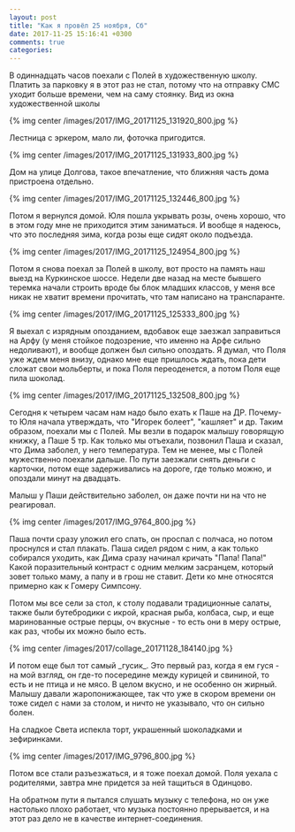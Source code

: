 ```yaml
---
layout: post
title: "Как я провёл 25 ноября, Сб"
date: 2017-11-25 15:16:41 +0300
comments: true
categories: 
---
```

В одиннадцать часов поехали с Полей в художественную школу. Платить за парковку я в этот раз не стал, потому что на отправку СМС уходит больше времени, чем на саму стоянку. Вид из окна художественной школы

{% img center /images/2017/IMG_20171125_131920_800.jpg %}

Лестница с эркером, мало ли, фоточка пригодится.

{% img center /images/2017/IMG_20171125_131933_800.jpg %}

Дом на улице Долгова, такое впечатление, что ближняя часть дома пристроена отдельно.

{% img center /images/2017/IMG_20171125_132446_800.jpg %}

Потом я вернулся домой. Юля пошла укрывать розы, очень хорошо, что в этом году мне не приходится этим заниматься. И вообще я надеюсь, что это последняя зима, когда розы еще сидят около подъезда. 

{% img center /images/2017/IMG_20171125_124954_800.jpg %}

Потом я снова поехал за Полей в школу, вот просто на память наш выезд на Куркинское шоссе. Недели две назад на месте бывшего теремка начали строить вроде бы блок младших классов, у меня все никак не хватит времени прочитать, что там написано на транспаранте.

{% img center /images/2017/IMG_20171125_125333_800.jpg %}

Я выехал с изрядным опозданием, вдобавок еще заезжал заправиться на Арфу (у меня стойкое подозрение, что именно на Арфе сильно недоливают), и вообще должен был сильно опоздать. Я думал, что Поля уже ждем меня внизу, однако мне еще пришлось ждать, пока дети сложат свои мольберты, и пока Поля переоденется, а потом Поля еще пила шоколад.

{% img center /images/2017/IMG_20171125_132508_800.jpg %}

Сегодня к четырем часам нам надо было ехать к Паше на ДР. Почему-то Юля начала утверждать, что "Игорек болеет", "кашляет" и др. Таким образом, поехали мы с Полей. Мы везли в подарок малышу говорящую книжку, а Паше 5 тр. Как только мы отъехали, позвонил Паша и сказал, что Дима заболел, у него температура. Тем не менее, мы с Полей мужественно поехали дальше. По пути заезжали снять деньги с карточки, потом еще задерживались на дороге, где только можно, и опоздали минут на двадцать.

Малыш у Паши действительно заболел, он даже почти ни на что не реагировал. 

{% img center /images/2017/IMG_9764_800.jpg %}

Паша почти сразу уложил его спать, он проспал с полчаса, но потом проснулся и стал плакать. Паша сидел рядом с ним, а как только собирался уходить, как Дима сразу начинал кричать "Папа! Папа!" Какой поразительный контраст с одним мелким засранцем, который зовет только маму, а папу и в грош не ставит. Дети ко мне относятся примерно как к Гомеру Симпсону.

Потом мы все сели за стол, к столу подавали традиционные салаты, также были бутебродики с икрой, красная рыба, колбаса, сыр, и еще маринованные острые перцы, оч вкусные - то есть они в меру острые, как раз, чтобы их можно было есть. 

{% img center /images/2017/collage_20171128_184140.jpg %}

И потом еще был тот самый \_гусик\_. Это первый раз, когда я ем гуся - на мой взгляд, он где-то посередине между курицей и свининой, то есть и не птица и не мясо. В целом вкусно, и не особенно он жирный. Малышу давали жаропонижающее, так что уже в скором времени он тоже сидел с нами за столом, и ничто не указывало, что он сильно болен.

На сладкое Света испекла торт, украшенный шоколадками и зефиринками.

{% img center /images/2017/IMG_9796_800.jpg %}

Потом все стали разъезжаться, и я тоже поехал домой. Поля уехала с родителями, завтра мне придется за ней тащиться в Одинцово.

На обратном пути я пытался слушать музыку с телефона, но он уже настолько плохо работает, что музыка постоянно прерывается, и на этот раз дело не в качестве интернет-соединения.